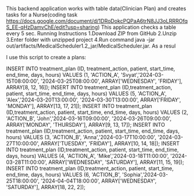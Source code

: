 This backend application works with table data(Clinician Plan) and creates tasks for a Nurse(coding task https://docs.google.com/document/d/1DRoDokcPQPaA6trN8JJ3oLRRROfqS_EE-qHzDamvChE/edit?usp=sharing)
This application checks a table every 5 sec.
Running Instructions
1.Download ZIP from GitHub
2.Unzip
3.Enter folder with unzipped project
4.Run command java -jar out/artifacts/MedicalScheduler1.2_jar/MedicalScheduler.jar. As a resul

I use this script to create a plans:

INSERT INTO treatment_plan (ID, treatment_action, patient, start_time, end_time, days, hours) VALUES (1, 'ACTION_A', 'Svyat','2024-03-15T08:00:00', '2024-03-25T08:00:00', ARRAY['WEDNESDAY', 'FRIDAY'], ARRAY[8, 12, 16]);
INSERT INTO treatment_plan (ID,treatment_action, patient, start_time, end_time, days, hours) VALUES (5, 'ACTION_A', 'Alex','2024-03-20T13:00:00', '2024-03-30T13:00:00', ARRAY['FRIDAY', 'MONDAY'], ARRAY[13, 17, 21]);
INSERT INTO treatment_plan (ID,treatment_action, patient, start_time, end_time, days, hours) VALUES (2, 'ACTION_B', 'John','2024-03-16T09:00:00', '2024-03-26T09:00:00', ARRAY['MONDAY', 'THURSDAY'], ARRAY[9, 13, 17]);
INSERT INTO treatment_plan (ID,treatment_action, patient, start_time, end_time, days, hours) VALUES (3, 'ACTION_B', 'Anna','2024-03-17T10:00:00', '2024-03-27T10:00:00', ARRAY['TUESDAY', 'FRIDAY'], ARRAY[10, 14, 18]);
INSERT INTO treatment_plan (ID,treatment_action, patient, start_time, end_time, days, hours) VALUES (4, 'ACTION_A', 'Mike','2024-03-18T11:00:00', '2024-03-28T11:00:00', ARRAY['WEDNESDAY', 'SATURDAY'], ARRAY[11, 15, 19]);
INSERT INTO treatment_plan (ID,treatment_action, patient, start_time, end_time, days, hours) VALUES (6, 'ACTION_B', 'Sophia','2024-03-25T18:00:00', '2024-04-04T18:00:00', ARRAY['WEDNESDAY', 'SATURDAY'], ARRAY[18, 22, 2]);

